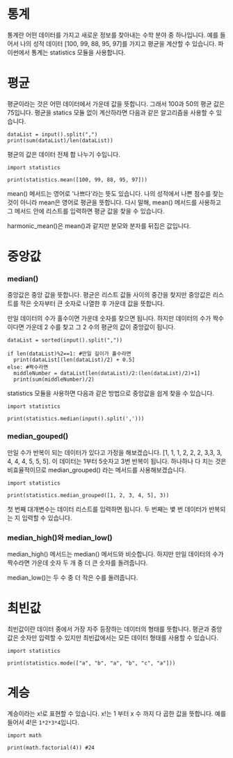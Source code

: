 # 통계
통계란 어떤 데이터를 가지고 새로운 정보를 찾아내는 수학 분야 중 하나입니다. 예를 들어서 나의 성적 데이터 [100, 99, 88, 95, 97]를 가지고 평균을 계산할 수 있습니다. 파이썬에서 통계는 statistics 모듈을 사용합니다.

# 평균
평균이라는 것은 어떤 데이터에서 가운데 값을 뜻합니다. 그래서 100과 50의 평균 값은 75입니다. 평균을 statics 모듈 없이 계산하라면 다음과 같은 알고리즘을 사용할 수 있습니다.

```
dataList = input().split(",")
print(sum(dataList)/len(dataList))
```

평균의 값은 데이터 전체 합 나누기 수입니다.

```
import statistics

print(statistics.mean([100, 99, 88, 95, 97]))
```

mean() 메서드는 영어로 '나쁘다'라는 뜻도 있습니다. 나의 성적에서 나쁜 점수를 찾는 것이 아니라 mean은 영어로 평균을 뜻합니다. 다시 말해, mean() 메서드를 사용하고 그 메서드 안에 리스트를 입력하면 평균 값을 찾을 수 있습니다.

harmonic_mean()은 mean()과 같지만 분모와 분자를 뒤집은 값입니다.

# 중앙값
### median()
중앙값은 중앙 값을 뜻합니다. 평균은 리스트 값들 사이의 중간을 찾지만 중앙값은 리스트를 작은 숫자부터 큰 숫자로 나열한 후 가운데 값을 뜻합니다.

만일 데이터의 수가 홀수이면 가운데 숫자를 찾으면 됩니다. 하지만 데이터의 수가 짝수이다면 가운데 2 수를 찾고 그 2 수의 평균의 값이 중앙값이 됩니다.

```
dataList = sorted(input().split(","))

if len(dataList)%2==1: #만일 길이가 홀수라면
  print(dataList[(len(dataList)/2) + 0.5]
else: #짝수라면
  middleNumber = dataList[len(dataList)/2:(len(dataList)/2)+1]
  print(sum(middleNumber)/2)
```

statistics 모듈을 사용하면 다음과 같은 방법으로 중앙값을 쉽게 찾을 수 있습니다.

```
import statistics

print(statistics.median(input().split(',')))
```

### median_gouped()
만일 수가 반복이 되는 데이터가 있다고 가정을 해보겠습니다. [1, 1, 1, 2, 2, 2, 3,3, 3, 4, 4, 4, 5, 5, 5]. 이 데이터는 1부터 5숫자고 3번 반복이 됩니다. 하나하나 다 치는 것은 비효율적이므로 median_grouped() 라는 메서드를 사용해보겠습니다.

```
import statistics

print(statistics.median_grouped([1, 2, 3, 4, 5], 3))
```

첫 번째 대개변수는 데이터 리스트를 입력하면 됩니다. 두 번째는 볓 번 데이터가 반복되는 지 입력할 수 있습니다.

### median_high()와 median_low()
median_high() 메서드는 median() 메서드와 비슷합니다. 하지만 만일 데이터의 수가 짝수라면 가운데 숫자 두 개 중 더 큰 숫자를 돌려줍니다.

median_low()는 두 수 중 더 작은 수를 돌려줍니다.

# 최빈값
최빈값이란 데이터 중에서 가장 자주 등장하는 데이터의 형태를 뜻합니다. 평균과 중앙값은 숫자만 입력할 수 있지만 최빈값에서는 모든 데이터 형태를 사용할 수 있습니다.

```
import statistics

print(statistics.mode(["a", "b", "a", "b", "c", "a"]))
```

# 계승
계승이라는 x!로 표현할 수 있습니다. x!는 1 부터 x 수 까지 다 곱한 값을 뜻합니다. 예를 들어서 4!은 `1*2*3*4`입니다.

```
import math

print(math.factorial(4)) #24
```
